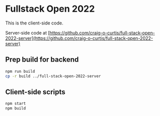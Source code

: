 # Fullstack Open 2022

This is the client-side code.

Server-side code at [https://github.com/craig-o-curtis/full-stack-open-2022-server](https://github.com/craig-o-curtis/full-stack-open-2022-server)

## Prep build for backend

```bash
npm run build
cp -r build ../full-stack-open-2022-server
```

## Client-side scripts

```bash
npm start
npm build
```
